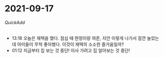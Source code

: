 # 2021-09-17
###### QuickAdd
- 13:18 오늘은 재택을 했다. 점심 때 현정이랑 여준, 지안 이렇게 나가서 잠깐 놀았는데 아이들이 무척 좋아했다. 이것이 재택의 소소한 즐거움일까?
- 01:12 지금부터 집 보는 것 중단! 이사 가려고 집 알아보는 것 중단!

